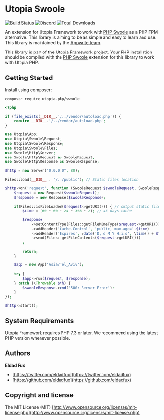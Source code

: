 # Utopia Swoole

[![Build Status](https://travis-ci.com/utopia-php/swoole.svg?branch=master)](https://travis-ci.com/utopia-php/swoole)
[![Discord](https://img.shields.io/discord/564160730845151244?label=discord)](https://appwrite.io/discord)
![Total Downloads](https://img.shields.io/packagist/dt/utopia-php/swoole.svg)

An extension for Utopia Framework to work with [PHP Swoole](https://github.com/swoole/swoole-src) as a PHP FPM alternative. This library is aiming to be as simple and easy to learn and use. This library is maintained by the [Appwrite team](https://appwrite.io).

This library is part of the [Utopia Framework](https://github.com/utopia-php/framework) project. Your PHP installation should be compiled with the [PHP Swoole](https://github.com/swoole/swoole-src) extension for this library to work with Utopia PHP.

## Getting Started

Install using composer:
```bash
composer require utopia-php/swoole
```

```php
<?php

if (file_exists(__DIR__.'/../vendor/autoload.php')) {
    require __DIR__.'/../vendor/autoload.php';
}

use Utopia\App;
use Utopia\Swoole\Request;
use Utopia\Swoole\Response;
use Utopia\Swoole\Files;
use Swoole\Http\Server;
use Swoole\Http\Request as SwooleRequest;
use Swoole\Http\Response as SwooleResponse;

$http = new Server("0.0.0.0", 80);

Files::load(__DIR__ . '/../public'); // Static files location

$http->on('request', function (SwooleRequest $swooleRequest, SwooleResponse $swooleResponse) {
    $request = new Request($swooleRequest);
    $response = new Response($swooleResponse);

    if(Files::isFileLoaded($request->getURI())) { // output static files with cache headers
        $time = (60 * 60 * 24 * 365 * 2); // 45 days cache

        $response
            ->setContentType(Files::getFileMimeType($request->getURI()))
            ->addHeader('Cache-Control', 'public, max-age='.$time)
            ->addHeader('Expires', \date('D, d M Y H:i:s', \time() + $time).' GMT') // 45 days cache
            ->send(Files::getFileContents($request->getURI()))
        ;

        return;
    }

    $app = new App('Asia/Tel_Aviv');
    
    try {
        $app->run($request, $response);
    } catch (\Throwable $th) {
        $swooleResponse->end('500: Server Error');
    }
});

$http->start();

```

## System Requirements

Utopia Framework requires PHP 7.3 or later. We recommend using the latest PHP version whenever possible.

## Authors

**Eldad Fux**

+ [https://twitter.com/eldadfux](https://twitter.com/eldadfux)
+ [https://github.com/eldadfux](https://github.com/eldadfux)

## Copyright and license

The MIT License (MIT) [http://www.opensource.org/licenses/mit-license.php](http://www.opensource.org/licenses/mit-license.php)